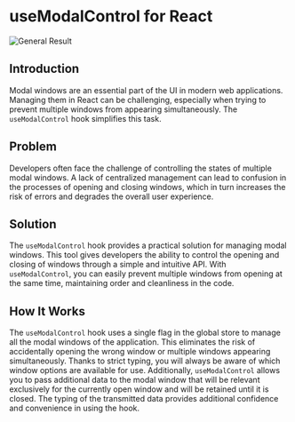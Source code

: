 # useModalControl for React

![General Result](https://github.com/Denis-Karpiuk/useModalControl/assets/84145873/a74bc71a-7189-45ed-988a-422cfd224a4a)

## Introduction

Modal windows are an essential part of the UI in modern web applications. Managing them in React can be challenging, especially when trying to prevent multiple windows from appearing simultaneously. The `useModalControl` hook simplifies this task.

## Problem

Developers often face the challenge of controlling the states of multiple modal windows. A lack of centralized management can lead to confusion in the processes of opening and closing windows, which in turn increases the risk of errors and degrades the overall user experience.

## Solution

The `useModalControl` hook provides a practical solution for managing modal windows. This tool gives developers the ability to control the opening and closing of windows through a simple and intuitive API. With `useModalControl`, you can easily prevent multiple windows from opening at the same time, maintaining order and cleanliness in the code.

## How It Works

The `useModalControl` hook uses a single flag in the global store to manage all the modal windows of the application. This eliminates the risk of accidentally opening the wrong window or multiple windows appearing simultaneously. Thanks to strict typing, you will always be aware of which window options are available for use. Additionally, `useModalControl` allows you to pass additional data to the modal window that will be relevant exclusively for the currently open window and will be retained until it is closed. The typing of the transmitted data provides additional confidence and convenience in using the hook.



